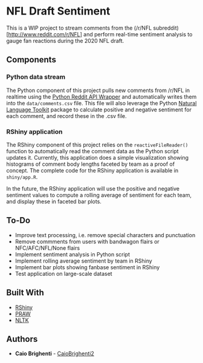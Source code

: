 # NFL Draft Sentiment

This is a WIP project to stream comments from the (/r/NFL subreddit)[http://www.reddit.com/r/NFL] and perform real-time sentiment analysis to gauge fan reactions during the 2020 NFL draft.

## Components

### Python data stream

The Python component of this project pulls new comments from /r/NFL in realtime using the [Python Reddit API Wrapper](https://praw.readthedocs.io/en/latest/) and automatically writes them into the ```data/comments.csv``` file. This file will also leverage the Python [Natural Language Toolkit](https://www.nltk.org/) package to calculate positive and negative sentiment for each comment, and record these in the .csv file.

### RShiny application

The RShiny component of this project relies on the ```reactiveFileReader()``` function to automatically read the comment data as the Python script updates it. Currently, this application does a simple visualization showing histograms of comment body lengths faceted by team as a proof of concept. The complete code for the RShiny application is available in ```shiny/app.R```.

In the future, the RShiny application will use the positive and negative sentiment values to compute a rolling average of sentiment for each team, and display these in faceted bar plots.

## To-Do

* Improve text processing, i.e. remove special characters and punctuation
* Remove commments from users with bandwagon flairs or NFC/AFC/NFL/None flairs
* Implement sentiment analysis in Python script
* Implement rolling average sentiment by team in RShiny
* Implement bar plots showing fanbase sentiment in RShiny
* Test application on large-scale dataset

## Built With

* [RShiny](https://shiny.rstudio.com/)
* [PRAW](https://praw.readthedocs.io/en/latest/)
* [NLTK](https://www.nltk.org/)


## Authors

* **Caio Brighenti** - [CaioBrighenti2](https://twitter.com/CaioBrighenti2)

